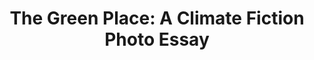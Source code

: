 ---
layout: post
series: 
title: "The Green Place: A Climate Fiction Photo Essay"
banner:
footer: 
link: "https://spencerbaker.medium.com/ucsb-the-green-place-95c7633ee136"
exclude: false
---